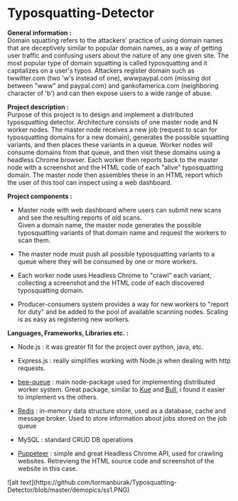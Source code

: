 # Typosquatting-Detector

<b>General information :</b> <br>
Domain squatting refers to the attackers' practice of using domain names that are deceptively similar to popular domain names, as a way of getting user traffic and confusing users about the nature of any one given site. The most popular type of domain squatting is called typosquatting and it capitalizes on a user's typos. Attackers register domain such as twwitter.com (two 'w's instead of one), wwwpaypal.com (missing dot between "www" and paypal.com) and gankofamerica.com (neighboring character of 'b') and can then expose users to a wide range of abuse.

<b>Project description :</b> <br>
Purpose of this project is to design and implement a distributed typosquatting detector. Architecture consists of one master node and N worker nodes. The master node receives a new job (request to scan for typosquatting domains for a new domain), generates the possible squatting variants, and then places these variants in a queue. Worker nodes will consume domains from that queue, and then visit these domains using a headless Chrome browser. Each worker then reports back to the master node with a screenshot and the HTML code of each "alive" typosquatting domain. The master node then assembles these in an HTML report which the user of this tool can inspect using a web dashboard.

<b>Project components :</b> <br>
<ul>
  <li>
    <p>Master node with web dashboard where users can submit new scans and see the resulting reports of old scans.<br>
Given a domain name, the master node generates the possible typosquatting variants of that domain name and request the workers to scan them. <br>
    </p>
  </li>
  <li>
    <p>
The master node must push all possible typosquatting variants to a queue where they will be consumed by one or more workers. <br>
    </p>
  </li>
    <li>
    <p>
Each worker node uses Headless Chrome to "crawl" each variant, collecting a screenshot and the HTML code of each discovered typosquatting domain. <br>
    </p>
  </li>
  <li>
    <p>
Producer-consumers system provides a way for new workers to "report for duty" and be added to the pool of available scanning nodes.
Scaling is as easy as registering new workers.<br>
    </p>
  </li>
</ul>
<b>Languages, Frameworks, Libraries etc. :</b>
<ul>
  <li>
    <p>Node.js : it was greater fit for the project over python, java, etc.</p>
  </li>
  <li>
    <p>Express.js : really simplifies working with Node.js when dealing with http requests.</p>
  </li>
  <li>
    <p><a href='https://github.com/bee-queue/bee-queue' target='_blank'>bee-queue</a> : main node-package used for implementing distributed worker system. Great package, similar to <a href='https://github.com/Automattic/kue' target='_blank'>Kue</a> and <a href='https://github.com/OptimalBits/bull' target='_blank'>Bull</a>, i found it easier to implement vs the others.</p>
  </li>
  <li>
    <p><a href='https://redis.io/' target='_blank'>Redis</a> : in-memory data structure store, used as a database, cache and message broker. Used to store information about jobs stored on the job queue</p>
  </li>
  <li>
    <p>MySQL : standard  CRUD DB operations</p>
  </li>
  <li>
    <p><a href='https://github.com/puppeteer/puppeteer' target='_blank'>Puppeteer</a> : simple and great Headless Chrome API, used for crawling websites. Retrevieng the HTML source code and screenshot of the website in this case.</p>
  </li>
  </ul>
  ![alt text](https://github.com/tormanburak/Typosquatting-Detector/blob/master/demopics/ss1.PNG)

